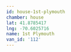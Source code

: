 ```yaml
---
id: house-1st-plymouth
chamber: house
lat: 41.8785417
lng: -70.6025716
name: 1st Plymouth
van_id: '112'
---
```

